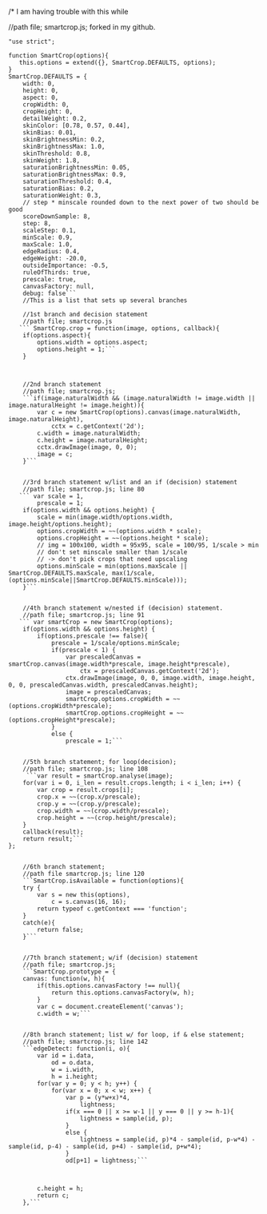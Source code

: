 /* I am having trouble with this while

//path file; smartcrop.js; forked in my github.
```(function(){
"use strict";

function SmartCrop(options){
   this.options = extend({}, SmartCrop.DEFAULTS, options);
}
SmartCrop.DEFAULTS = {
    width: 0,
    height: 0,
    aspect: 0,
    cropWidth: 0,
    cropHeight: 0,
    detailWeight: 0.2,
    skinColor: [0.78, 0.57, 0.44],
    skinBias: 0.01,
    skinBrightnessMin: 0.2,
    skinBrightnessMax: 1.0,
    skinThreshold: 0.8,
    skinWeight: 1.8,
    saturationBrightnessMin: 0.05,
    saturationBrightnessMax: 0.9,
    saturationThreshold: 0.4,
    saturationBias: 0.2,
    saturationWeight: 0.3,
    // step * minscale rounded down to the next power of two should be good
    scoreDownSample: 8,
    step: 8,
    scaleStep: 0.1,
    minScale: 0.9,
    maxScale: 1.0,
    edgeRadius: 0.4,
    edgeWeight: -20.0,
    outsideImportance: -0.5,
    ruleOfThirds: true,
    prescale: true,
    canvasFactory: null,
    debug: false```
    //This is a list that sets up several branches
    
    //1st branch and decision statement
    //path file; smartcrop.js
   ``` SmartCrop.crop = function(image, options, callback){
    if(options.aspect){
        options.width = options.aspect;
        options.height = 1;```
    }
    
    
    
    //2nd branch statement
    //path file; smartcrop.js;
    ```if(image.naturalWidth && (image.naturalWidth != image.width || image.naturalHeight != image.height)){
        var c = new SmartCrop(options).canvas(image.naturalWidth, image.naturalHeight),
            cctx = c.getContext('2d');
        c.width = image.naturalWidth;
        c.height = image.naturalHeight;
        cctx.drawImage(image, 0, 0);
        image = c;
    }```
    
    
    //3rd branch statement w/list and an if (decision) statement
    //path file; smartcrop.js; line 80
   ``` var scale = 1,
        prescale = 1;
    if(options.width && options.height) {
        scale = min(image.width/options.width, image.height/options.height);
        options.cropWidth = ~~(options.width * scale);
        options.cropHeight = ~~(options.height * scale);
        // img = 100x100, width = 95x95, scale = 100/95, 1/scale > min
        // don't set minscale smaller than 1/scale
        // -> don't pick crops that need upscaling
        options.minScale = min(options.maxScale || SmartCrop.DEFAULTS.maxScale, max(1/scale, (options.minScale||SmartCrop.DEFAULTS.minScale)));
    }```
    
    
    //4th branch statement w/nested if (decision) statement.
    //path file; smartcrop.js; line 91
   ``` var smartCrop = new SmartCrop(options);
    if(options.width && options.height) {
        if(options.prescale !== false){
            prescale = 1/scale/options.minScale;
            if(prescale < 1) {
                var prescaledCanvas = smartCrop.canvas(image.width*prescale, image.height*prescale),
                    ctx = prescaledCanvas.getContext('2d');
                ctx.drawImage(image, 0, 0, image.width, image.height, 0, 0, prescaledCanvas.width, prescaledCanvas.height);
                image = prescaledCanvas;
                smartCrop.options.cropWidth = ~~(options.cropWidth*prescale);
                smartCrop.options.cropHeight = ~~(options.cropHeight*prescale);
            }
            else {
                prescale = 1;```
                
                
    //5th branch statement; for loop(decision);
    //path file; smartcrop.js; line 108
     ```var result = smartCrop.analyse(image);
    for(var i = 0, i_len = result.crops.length; i < i_len; i++) {
        var crop = result.crops[i];
        crop.x = ~~(crop.x/prescale);
        crop.y = ~~(crop.y/prescale);
        crop.width = ~~(crop.width/prescale);
        crop.height = ~~(crop.height/prescale);
    }
    callback(result);
    return result;```
};


    //6th branch statement;
    //path file smartcrop.js; line 120
    ```SmartCrop.isAvailable = function(options){
    try {
        var s = new this(options),
            c = s.canvas(16, 16);
        return typeof c.getContext === 'function';
    }
    catch(e){
        return false;
    }```
    
    
    //7th branch statement; w/if (decision) statement
    //path file; smartcrop.js;
    ```SmartCrop.prototype = {
    canvas: function(w, h){
        if(this.options.canvasFactory !== null){
            return this.options.canvasFactory(w, h);
        }
        var c = document.createElement('canvas');
        c.width = w;```
        
        
    //8th branch statement; list w/ for loop, if & else statement;
    //path file; smartcrop.js; line 142
    ```edgeDetect: function(i, o){
        var id = i.data,
            od = o.data,
            w = i.width,
            h = i.height;
        for(var y = 0; y < h; y++) {
            for(var x = 0; x < w; x++) {
                var p = (y*w+x)*4,
                    lightness;
                if(x === 0 || x >= w-1 || y === 0 || y >= h-1){
                    lightness = sample(id, p);
                }
                else {
                    lightness = sample(id, p)*4 - sample(id, p-w*4) - sample(id, p-4) - sample(id, p+4) - sample(id, p+w*4);
                }
                od[p+1] = lightness;```
                
                
    
        c.height = h;
        return c;
    },```